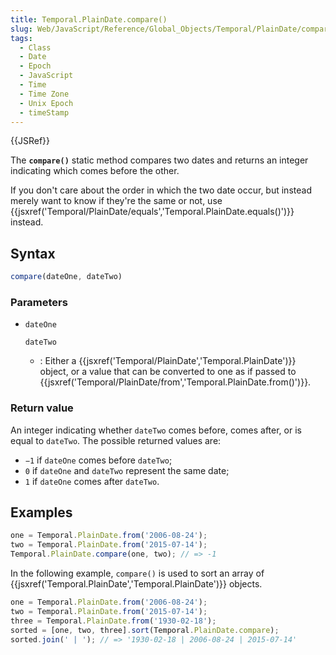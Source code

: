 ```yaml
---
title: Temporal.PlainDate.compare()
slug: Web/JavaScript/Reference/Global_Objects/Temporal/PlainDate/compare
tags:
  - Class
  - Date
  - Epoch
  - JavaScript
  - Time
  - Time Zone
  - Unix Epoch
  - timeStamp
---
```

{{JSRef}}

The **`compare()`** static method compares two dates and returns an integer
indicating which comes before the other.

If you don't care about the order in which the two date occur, but instead
merely want to know if they're the same or not, use
{{jsxref('Temporal/PlainDate/equals','Temporal.PlainDate.equals()')}}
instead.

## Syntax

```js
compare(dateOne, dateTwo)
```

### Parameters

- `dateOne`

  `dateTwo`

  - : Either a
    {{jsxref('Temporal/PlainDate','Temporal.PlainDate')}}
    object, or a value that can be converted to one as if passed to
    {{jsxref('Temporal/PlainDate/from','Temporal.PlainDate.from()')}}.

### Return value

An integer indicating whether `dateTwo` comes before, comes after, or is equal
to `dateTwo`. The possible returned values are:

- `−1` if `dateOne` comes before `dateTwo`;
- `0` if `dateOne` and `dateTwo` represent the same date;
- `1` if `dateOne` comes after `dateTwo`.

## Examples

```js
one = Temporal.PlainDate.from('2006-08-24');
two = Temporal.PlainDate.from('2015-07-14');
Temporal.PlainDate.compare(one, two); // => -1
```

In the following example, `compare()` is used to sort an array of
{{jsxref('Temporal.PlainDate','Temporal.PlainDate')}}
objects.

```js
one = Temporal.PlainDate.from('2006-08-24');
two = Temporal.PlainDate.from('2015-07-14');
three = Temporal.PlainDate.from('1930-02-18');
sorted = [one, two, three].sort(Temporal.PlainDate.compare);
sorted.join(' | '); // => '1930-02-18 | 2006-08-24 | 2015-07-14'
```
